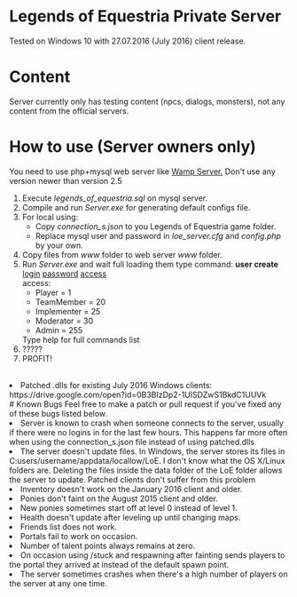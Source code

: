 # Legends of Equestria Private Server
Tested on Windows 10 with 27.07.2016 (July 2016) client release.
# Content
Server currently only has testing content (npcs, dialogs, monsters), not any content from the official servers. <br>

# How to use (Server owners only)
You need to use php+mysql web server like <a href="http://sourceforge.net/projects/wampserver/">Wamp Server.</a> Don't use any version newer than version 2.5
<ol>
<li>Execute <i>legends_of_equestria.sql</i> on mysql server.</li>
<li>Compile and run <i>Server.exe</i> for generating default configs file.</li>
<li>For local using:<ul>
<li>Copy <i>connection_s.json</i> to you Legends of Equestria game folder.</i></li>
<li>Replace mysql user and password in <i>loe_server.cfg</i> and <i>config.php</i> by your own.</li></ul></li>
<li>Copy files from <i>www</i> folder to web server <i>www</i> folder.</li>
<li>Run <i>Server.exe</i> and wait full loading them type command: 
<b>user create</b> <ins>login</ins> <ins>password</ins> <ins>access</ins>
<br>access:<ul>
<li>Player = 1</li>
<li>TeamMember = 20</li>
<li>Implementer = 25</li>
<li>Moderator = 30</li>
<li>Admin = 255</li></ul>
Type help for full commands list</li>
<li>?????</li>
<li>PROFIT!</li></ol><br>

<li>Patched .dlls for existing July 2016 Windows clients: https://drive.google.com/open?id=0B3BIzDp2-1UlSDZwS1BkdC1UUVk</li>
# Known Bugs
 Feel free to make a patch or pull request if you've fixed any of these bugs listed below. <br>
<li>  Server is known to crash when someone connects to the server, usually if there were no logins in for the last few hours.  This happens far more often when using the connection_s.json file instead of using patched.dlls</li>
<li>  The server doesn't update files.  In Windows, the server stores its files in C:users/username/appdata/locallow/LoE.  I don't know what the OS X/Linux folders are.  Deleting the files inside the data folder of the LoE folder allows the server to update.  Patched clients don't suffer from this problem</li>
<li>  Inventory doesn't work on the January 2016 client and older.  </li>
<li>  Ponies don't faint on the August 2015 client and older.  </li>
<li>  New ponies sometimes start off at level 0 instead of level 1. </li>
<li>  Health doesn't update after leveling up until changing maps. </li>
<li>  Friends list does not work. </li>
<li>  Portals fail to work on occasion. </li>
<li>  Number of talent points always remains at zero.  </li>
<li>  On occasion using /stuck and respawning after fainting sends players to the portal they arrived at instead of the default spawn point.</li>
<li>  The server sometimes crashes when there's a high number of players on the server at any one time. 
